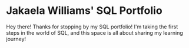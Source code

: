 # Jakaela Williams' SQL Portfolio

Hey there! Thanks for stopping by my SQL portfolio! I'm taking the first steps in the world of SQL, and this space is all about sharing my learning journey!

